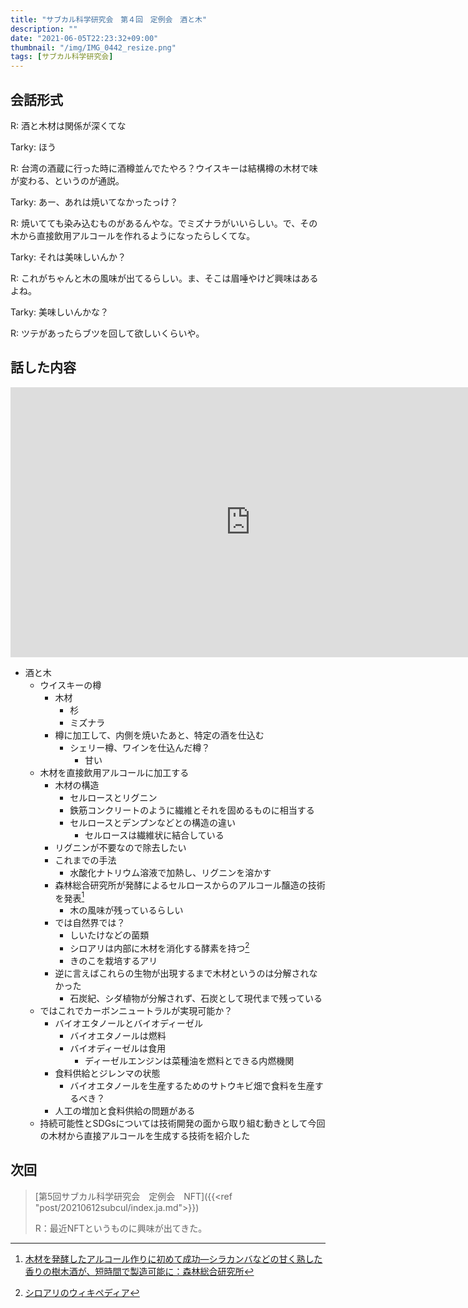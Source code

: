 ```yaml
---
title: "サブカル科学研究会　第４回　定例会　酒と木"
description: ""
date: "2021-06-05T22:23:32+09:00"
thumbnail: "/img/IMG_0442_resize.png"
tags: [サブカル科学研究会]
---
```


## 会話形式
R: 酒と木材は関係が深くてな

Tarky: ほう

R: 台湾の酒蔵に行った時に酒樽並んでたやろ？ウイスキーは結構樽の木材で味が変わる、というのが通説。

Tarky: あー、あれは焼いてなかったっけ？

R: 焼いてても染み込むものがあるんやな。でミズナラがいいらしい。で、その木から直接飲用アルコールを作れるようになったらしくてな。

Tarky: それは美味しいんか？

R: これがちゃんと木の風味が出てるらしい。ま、そこは眉唾やけど興味はあるよね。

Tarky: 美味しいんかな？

R: ツテがあったらブツを回して欲しいくらいや。

## 話した内容
<iframe width="768" height="432" src="https://miro.com/app/live-embed/o9J_lBtUBxQ=/?moveToViewport=-1161,1745,3456,4722" frameBorder="0" scrolling="no" allowFullScreen></iframe>

- 酒と木
  - ウイスキーの樽
    - 木材
      - 杉
      - ミズナラ
    - 樽に加工して、内側を焼いたあと、特定の酒を仕込む
      - シェリー樽、ワインを仕込んだ樽？
        - 甘い
  - 木材を直接飲用アルコールに加工する
    - 木材の構造
      - セルロースとリグニン
      - 鉄筋コンクリートのように繊維とそれを固めるものに相当する
      - セルロースとデンプンなどとの構造の違い
        - セルロースは繊維状に結合している
    - リグニンが不要なので除去したい
    - これまでの手法
      - 水酸化ナトリウム溶液で加熱し、リグニンを溶かす
    - 森林総合研究所が発酵によるセルロースからのアルコール醸造の技術を発表[^1]
      - 木の風味が残っているらしい
    - では自然界では？
      - しいたけなどの菌類
      - シロアリは内部に木材を消化する酵素を持つ[^2]
      - きのこを栽培するアリ 
    - 逆に言えばこれらの生物が出現するまで木材というのは分解されなかった
      - 石炭紀、シダ植物が分解されず、石炭として現代まで残っている
  - ではこれでカーボンニュートラルが実現可能か？
    - バイオエタノールとバイオディーゼル
      - バイオエタノールは燃料
      - バイオディーゼルは食用
        - ディーゼルエンジンは菜種油を燃料とできる内燃機関
    - 食料供給とジレンマの状態
      - バイオエタノールを生産するためのサトウキビ畑で食料を生産するべき？
    - 人工の増加と食料供給の問題がある
  - 持続可能性とSDGsについては技術開発の面から取り組む動きとして今回の木材から直接アルコールを生成する技術を紹介した


[^1]:[木材を発酵したアルコール作りに初めて成功―シラカンバなどの甘く熟した香りの樹木酒が、短時間で製造可能に：森林総合研究所](http://www.tsukuba-sci.com/?p=4357)

[^2]: [シロアリのウィキペディア](https://ja.wikipedia.org/wiki/%E3%82%B7%E3%83%AD%E3%82%A2%E3%83%AA)

## 次回
> [第5回サブカル科学研究会　定例会　NFT]({{<ref "post/20210612subcul/index.ja.md">}})
> 
> R：最近NFTというものに興味が出てきた。


<!-- MAF Rakuten Widget FROM HERE -->
<script type="text/javascript">MafRakutenWidgetParam=function() { return{ size:'468x160',design:'slide',recommend:'on',auto_mode:'on',a_id:'2220301', border:'off'};};</script><script type="text/javascript" src="//image.moshimo.com/static/publish/af/rakuten/widget.js"></script>
<!-- MAF Rakuten Widget TO HERE -->
